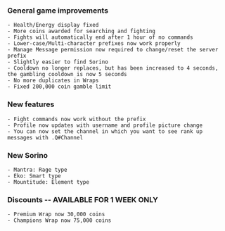   ### General game improvements
    - Health/Energy display fixed
    - More coins awarded for searching and fighting
    - Fights will automatically end after 1 hour of no commands
    - Lower-case/Multi-character prefixes now work properly  
    - Manage Message permission now required to change/reset the server prefix
    - Slightly easier to find Sorino
    - Cooldown no longer replaces, but has been increased to 4 seconds, the gambling cooldown is now 5 seconds
    - No more duplicates in Wraps
    - Fixed 200,000 coin gamble limit

  ### New features
    - Fight commands now work without the prefix
    - Profile now updates with username and profile picture change
    - You can now set the channel in which you want to see rank up messages with .Q#Channel

  ### New Sorino
    - Mantra: Rage type
    - Eko: Smart type
    - Mountitude: Element type

  ### Discounts -- AVAILABLE FOR 1 WEEK ONLY
    - Premium Wrap now 30,000 coins
    - Champions Wrap now 75,000 coins 
